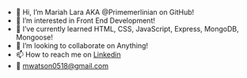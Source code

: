 - 👋 Hi, I’m Mariah Lara AKA @Primemerlinian on GitHub!
- 👀 I’m interested in Front End Development!
- 🌱 I’ve currently learned HTML, CSS, JavaScript, Express, MongoDB, Mongoose!
- 💞️ I’m looking to collaborate on Anything!
- 📫 How to reach me on [Linkedin](https://www.linkedin.com/in/mariah-lara/ )
- 📧 mwatson0518@gmail.com

<!---
Primemerlinian/Primemerlinian is a ✨ special ✨ repository because its `README.md` (this file) appears on your GitHub profile.
You can click the Preview link to take a look at your changes.
--->
